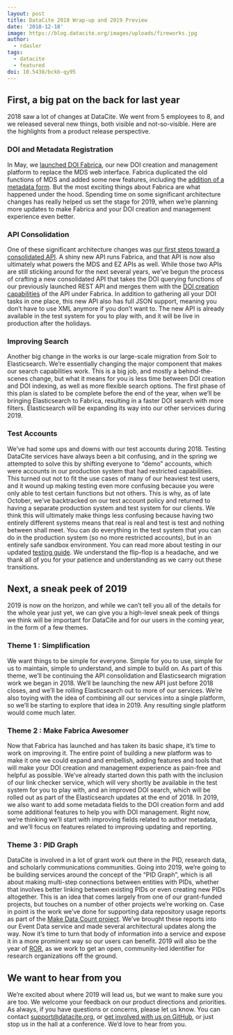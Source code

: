 ```yaml
---
layout: post
title: DataCite 2018 Wrap-up and 2019 Preview
date: '2018-12-18'
image: https://blog.datacite.org/images/uploads/fireworks.jpg
author: 
  - rdasler
tags:
  - datacite
  - featured
doi: 10.5438/bckb-qy95
---
```


## First, a big pat on the back for last year
2018 saw a lot of changes at DataCite. We went from 5 employees to 8, and we released several new things, both visible and not-so-visible. Here are the highlights from a product release perspective. 

### DOI and Metadata Registration
In May, we [launched DOI Fabrica](https://doi.org/10.5438/0yk5-b755), our new DOI creation and management platform to replace the MDS web interface. Fabrica duplicated the old functions of MDS and added some new features, including the [addition of a metadata form](https://doi.org/10.5438/y92r-5t46). But the most exciting things about Fabrica are what happened under the hood. Spending time on some significant architecture changes has really helped us set the stage for 2019, when we’re planning more updates to make Fabrica and your DOI creation and management experience even better. 

### API Consolidation
One of these significant architecture changes was [our first steps toward a consolidated API](https://doi.org/10.5438/vj9e-sk62). A shiny new API runs Fabrica, and that API is now also ultimately what powers the MDS and EZ APIs as well. While those two APIs are still sticking around for the next several years, we’ve begun the process of crafting a new consolidated API that takes the DOI querying functions of our previously launched REST API and merges them with the [DOI creation capabilities](https://doi.org/10.5438/s8rt-zv48) of the API under Fabrica. In addition to gathering all your DOI tasks in one place, this new API also has full JSON support, meaning you don’t have to use XML anymore if you don’t want to. The new API is already available in the test system for you to play with, and it will be live in production after the holidays. 

### Improving Search
Another big change in the works is our large-scale migration from Solr to Elasticsearch. We’re essentially changing the major component that makes our search capabilities work. This is a big job, and mostly a behind-the-scenes change, but what it means for you is less time between DOI creation and DOI indexing, as well as more flexible search options. The first phase of this plan is slated to be complete before the end of the year, when we’ll be bringing Elasticsearch to Fabrica, resulting in a faster DOI search with more filters. Elasticsearch will be expanding its way into our other services during 2019. 

### Test Accounts
We’ve had some ups and downs with our test accounts during 2018. Testing DataCite services have always been a bit confusing, and in the spring we attempted to solve this by shifting everyone to “demo” accounts, which were accounts in our production system that had restricted capabilities. This turned out not to fit the use cases of many of our heaviest test users, and it wound up making testing even more confusing because you were only able to test certain functions but not others. This is why, as of late October, we’ve backtracked on our test account policy and returned to having a separate production system and test system for our clients. We think this will ultimately make things less confusing because having two entirely different systems means that real is real and test is test and nothing between shall meet. You can do everything in the test system that you can do in the production system (so no more restricted accounts), but in an entirely safe sandbox environment. You can read more about testing in our updated [testing guide](https://support.datacite.org/docs/testing-guide). We understand the flip-flop is a headache, and we thank all of you for your patience and understanding as we carry out these transitions. 

## Next, a sneak peek of 2019
2019 is now on the horizon, and while we can’t tell you all of the details for the whole year just yet, we can give you a high-level sneak peek of things we think will be important for DataCite and for our users in the coming year, in the form of a few themes. 

### Theme 1 : Simplification
We want things to be simple for everyone. Simple for you to use, simple for us to maintain, simple to understand, and simple to build on. As part of this theme, we’ll be continuing the API consolidation and Elasticsearch migration work we began in 2018. We’ll be launching the new API just before 2018 closes, and we’ll be rolling Elasticsearch out to more of our services. We’re also toying with the idea of combining all our services into a single platform, so we’ll be starting to explore that idea in 2019. Any resulting single platform would come much later. 

### Theme 2 : Make Fabrica Awesomer
Now that Fabrica has launched and has taken its basic shape, it’s time to work on improving it. The entire point of building a new platform was to make it one we could expand and embellish, adding features and tools that will make your DOI creation and management experience as pain-free and helpful as possible. We’ve already started down this path with the inclusion of our link checker service, which will very shortly be available in the test system for you to play with, and an improved DOI search, which will be rolled out as part of the Elasticsearch updates at the end of 2018. In 2019, we also want to add some metadata fields to the DOI creation form and add some additional features to help you with DOI management. Right now, we’re thinking we’ll start with improving fields related to author metadata, and we’ll focus on features related to improving updating and reporting. 

### Theme 3 : PID Graph
DataCite is involved in a lot of grant work out there in the PID, research data, and scholarly communications communities. Going into 2019, we’re going to be building services around the concept of the “PID Graph”, which is all about making multi-step connections between entities with PIDs, whether that involves better linking between existing PIDs or even creating new PIDs altogether. This is an idea that comes largely from one of our grant-funded projects, but touches on a number of other projects we’re working on. Case in point is the work we’ve done for supporting data repository usage reports as part of the [Make Data Count project](https://makedatacount.org/). We’ve brought these reports into our Event Data service and made several architectural updates along the way. Now it’s time to turn that body of information into a service and expose it in a more prominent way so our users can benefit. 2019 will also be the year of [ROR](https://ror.community), as we work to get an open, community-led identifier for research organizations off the ground. 

## We want to hear from you
We’re excited about where 2019 will lead us, but we want to make sure you are too. We welcome your feedback on our product directions and priorities. As always, if you have questions or concerns, please let us know. You can contact [support@datacite.org](mailto:support@datacite.org), or [get involved with us on GitHub](https://www.github.com/datacite/datacite), or just stop us in the hall at a conference. We’d love to hear from you. 
